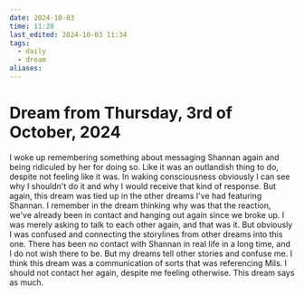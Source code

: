 ```yaml
---
date: 2024-10-03
time: 11:28
last_edited: 2024-10-03 11:34
tags:
  - daily
  - dream
aliases: 
---
```

# Dream from Thursday, 3rd of October, 2024
I woke up remembering something about messaging Shannan again and being ridiculed by her for doing so. Like it was an outlandish thing to do, despite not feeling like it was.
In waking consciousness obviously I can see why I shouldn't do it and why I would receive that kind of response. But again, this dream was tied up in the other dreams I've had featuring Shannan. I remember in the dream thinking why was that the reaction, we've already been in contact and hanging out again since we broke up. I was merely asking to talk to each other again, and that was it. But obviously I was confused and connecting the storylines from other dreams into this one.
There has been no contact with Shannan in real life in a long time, and I do not wish there to be. But my dreams tell other stories and confuse me.
I think this dream was a communication of sorts that was referencing Mils. I should not contact her again, despite me feeling otherwise. This dream says as much.
